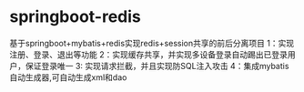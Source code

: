 # springboot-redis
基于springboot+mybatis+redis实现redis+session共享的前后分离项目
1：实现注册、登录、退出等功能
2：实现缓存共享，并实现多设备登录自动踢出已登录用户，保证登录唯一
3: 实现请求拦截，并且实现防SQL注入攻击
4：集成mybatis自动生成器,可自动生成xml和dao

